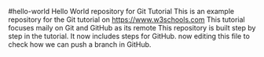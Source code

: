 #hello-world
Hello World repository for Git Tutorial
This is an example repository for the Git tutorial on https://www.w3schools.com
This tutorial focuses maily on Git and GitHub as its remote
This repository is built step by step in the tutorial.
It now includes steps for GitHub.
now editing this file to check how we can push a branch in GitHub.
